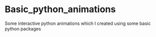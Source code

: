 # Basic_python_animations
Some interactive python animations which I created using some basic python packages
